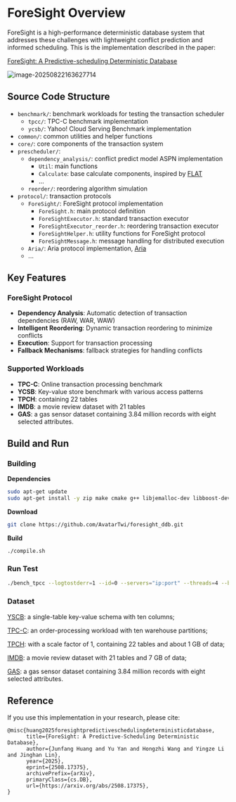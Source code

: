 # ForeSight Overview

ForeSight is a high-performance deterministic database system that addresses these challenges with lightweight conflict prediction and informed scheduling. This is the implementation described in the paper:

[ForeSight: A Predictive-scheduling Deterministic Database](https://arxiv.org/abs/2508.17375)

![image-20250822163627714](https://typora-picpool-1314405309.cos.ap-nanjing.myqcloud.com/img/image-20250822163627714.png)

## Source Code Structure

- `benchmark/`: benchmark workloads for testing the transaction scheduler
  - `tpcc/`: TPC-C benchmark implementation
  - `ycsb/`: Yahoo! Cloud Serving Benchmark implementation
- `common/`: common utilities and helper functions
- `core/`: core components of the transaction system
- `prescheduler/`: 
  - `dependency_analysis/`: conflict predict model ASPN implementation
    - `Util`: main functions
    - `Calculate`: base calculate components, inspired by [FLAT](https://github.com/wuziniu/FSPN)
    - ...
  - `reorder/`: reordering algorithm simulation
- `protocol/`: transaction protocols
  - `ForeSight/`: ForeSight protocol implementation
    - `ForeSight.h`: main protocol definition
    - `ForeSightExecutor.h`: standard transaction executor
    - `ForeSightExecutor_reorder.h`: reordering transaction executor
    - `ForeSightHelper.h`: utility functions for ForeSight protocol
    - `ForeSightMessage.h`: message handling for distributed execution
  - `Aria/`: Aria protocol implementation, [Aria](https://github.com/luyi0619/aria)
  - ...

## Key Features

### ForeSight Protocol
- **Dependency Analysis**: Automatic detection of transaction dependencies (RAW, WAR, WAW)
- **Intelligent Reordering**: Dynamic transaction reordering to minimize conflicts
- **Execution**: Support for transaction processing
- **Fallback Mechanisms**: fallback strategies for handling conflicts

### Supported Workloads
- **TPC-C**: Online transaction processing benchmark
- **YCSB**: Key-value store benchmark with various access patterns
- **TPCH**: containing 22 tables
- **IMDB**: a movie review dataset with 21 tables
- **GAS**: a gas sensor dataset containing 3.84 million records with eight selected attributes. 

## Build and Run

### Building

**Dependencies**

```sh
sudo apt-get update
sudo apt-get install -y zip make cmake g++ libjemalloc-dev libboost-dev libgoogle-glog-dev
```
**Download**

```sh
git clone https://github.com/AvatarTwi/foresight_ddb.git
```
**Build**
```
./compile.sh
```

### Run Test

```sh
./bench_tpcc --logtostderr=1 --id=0 --servers="ip:port" --threads=4 --batch_size=500 --query=mixed --neworder_dist=10 --payment_dist=15 --same_batch=False --fsFB_lock_manager=1 --protocol=ForeSight --partition_num=108
```

### Dataset
[YSCB](https://github.com/brianfrankcooper/YCSB): a single-table key-value schema with ten columns;

[TPC-C](http://www.tpc.org/tpcc/): an order-processing workload with ten warehouse partitions;

[TPCH](http://www.tpc.org/tpch/): with a scale factor of 1, containing 22 tables and about 1 GB of data; 

[IMDB](https://www.imdb.com/interfaces/): a movie review dataset with 21 tables and 7 GB of data;

[GAS](https://archive.ics.uci.edu/ml/datasets/Gas+sensor+array+temperature+modulation): a gas sensor dataset containing 3.84 million records with eight selected attributes.



## Reference

If you use this implementation in your research, please cite:

```
@misc{huang2025foresightpredictiveschedulingdeterministicdatabase,
      title={ForeSight: A Predictive-Scheduling Deterministic Database}, 
      author={Junfang Huang and Yu Yan and Hongzhi Wang and Yingze Li and Jinghan Lin},
      year={2025},
      eprint={2508.17375},
      archivePrefix={arXiv},
      primaryClass={cs.DB},
      url={https://arxiv.org/abs/2508.17375}, 
}
```